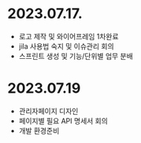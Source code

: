 # 2023.07.17.
- 로고 제작 및 와이어프레임 1차완료
- jila 사용법 숙지 및 이슈관리 회의
- 스프린트 생성 및 기능/단위별 업무 분배

# 2023.07.19
- 관리자페이지 디자인 
- 페이지별 필요 API 명세서 회의
- 개발 환경준비